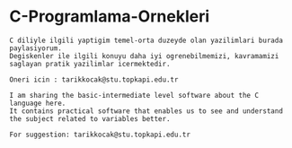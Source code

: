 # C-Programlama-Ornekleri

    C diliyle ilgili yaptigim temel-orta duzeyde olan yazilimlari burada paylasiyorum. 
    Degiskenler ile ilgili konuyu daha iyi ogrenebilmemizi, kavramamizi saglayan pratik yazilimlar icermektedir.
    
    Oneri icin : tarikkocak@stu.topkapi.edu.tr
    
    I am sharing the basic-intermediate level software about the C language here.
    It contains practical software that enables us to see and understand the subject related to variables better.
    
    For suggestion: tarikkocak@stu.topkapi.edu.tr

